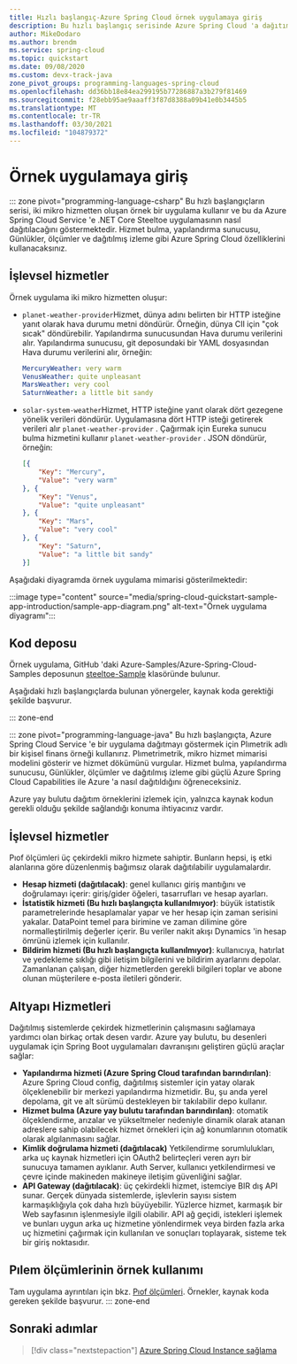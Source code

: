 ```yaml
---
title: Hızlı başlangıç-Azure Spring Cloud örnek uygulamaya giriş
description: Bu hızlı başlangıç serisinde Azure Spring Cloud 'a dağıtım için kullanılan örnek uygulamayı açıklar.
author: MikeDodaro
ms.author: brendm
ms.service: spring-cloud
ms.topic: quickstart
ms.date: 09/08/2020
ms.custom: devx-track-java
zone_pivot_groups: programming-languages-spring-cloud
ms.openlocfilehash: dd36bb18e84ea299195b77286887a3b279f81469
ms.sourcegitcommit: f28ebb95ae9aaaff3f87d8388a09b41e0b3445b5
ms.translationtype: MT
ms.contentlocale: tr-TR
ms.lasthandoff: 03/30/2021
ms.locfileid: "104879372"
---
```

# <a name="introduction-to-the-sample-app"></a>Örnek uygulamaya giriş

::: zone pivot="programming-language-csharp"
Bu hızlı başlangıçların serisi, iki mikro hizmetten oluşan örnek bir uygulama kullanır ve bu da Azure Spring Cloud Service 'e .NET Core Steeltoe uygulamasının nasıl dağıtılacağını göstermektedir. Hizmet bulma, yapılandırma sunucusu, Günlükler, ölçümler ve dağıtılmış izleme gibi Azure Spring Cloud özelliklerini kullanacaksınız.

## <a name="functional-services"></a>İşlevsel hizmetler

Örnek uygulama iki mikro hizmetten oluşur:

* `planet-weather-provider`Hizmet, dünya adını belirten bir HTTP isteğine yanıt olarak hava durumu metni döndürür. Örneğin, dünya CII için "çok sıcak" döndürebilir. Yapılandırma sunucusundan Hava durumu verilerini alır. Yapılandırma sunucusu, git deposundaki bir YAML dosyasından Hava durumu verilerini alır, örneğin:

  ```yaml
  MercuryWeather: very warm
  VenusWeather: quite unpleasant
  MarsWeather: very cool
  SaturnWeather: a little bit sandy
  ```

* `solar-system-weather`Hizmet, HTTP isteğine yanıt olarak dört gezegene yönelik verileri döndürür. Uygulamasına dört HTTP isteği getirerek verileri alır `planet-weather-provider` . Çağırmak için Eureka sunucu bulma hizmetini kullanır `planet-weather-provider` . JSON döndürür, örneğin:

  ```json
  [{
      "Key": "Mercury",
      "Value": "very warm"
  }, {
      "Key": "Venus",
      "Value": "quite unpleasant"
  }, {
      "Key": "Mars",
      "Value": "very cool"
  }, {
      "Key": "Saturn",
      "Value": "a little bit sandy"
  }]
  ```

Aşağıdaki diyagramda örnek uygulama mimarisi gösterilmektedir:

:::image type="content" source="media/spring-cloud-quickstart-sample-app-introduction/sample-app-diagram.png" alt-text="Örnek uygulama diyagramı":::

## <a name="code-repository"></a>Kod deposu

Örnek uygulama, GitHub 'daki Azure-Samples/Azure-Spring-Cloud-Samples deposunun [steeltoe-Sample](https://github.com/Azure-Samples/Azure-Spring-Cloud-Samples/tree/master/steeltoe-sample) klasöründe bulunur.

Aşağıdaki hızlı başlangıçlarda bulunan yönergeler, kaynak koda gerektiği şekilde başvurur.

::: zone-end

::: zone pivot="programming-language-java"
Bu hızlı başlangıçta, Azure Spring Cloud Service 'e bir uygulama dağıtmayı göstermek için Plımetrik adlı bir kişisel finans örneği kullanırız. Plımetrimetrik, mikro hizmet mimarisi modelini gösterir ve hizmet dökümünü vurgular. Hizmet bulma, yapılandırma sunucusu, Günlükler, ölçümler ve dağıtılmış izleme gibi güçlü Azure Spring Cloud Capabilities ile Azure 'a nasıl dağıtıldığını öğreneceksiniz.

Azure yay bulutu dağıtım örneklerini izlemek için, yalnızca kaynak kodun gerekli olduğu şekilde sağlandığı konuma ihtiyacınız vardır.

## <a name="functional-services"></a>İşlevsel hizmetler

Pıof ölçümleri üç çekirdekli mikro hizmete sahiptir. Bunların hepsi, iş etki alanlarına göre düzenlenmiş bağımsız olarak dağıtılabilir uygulamalardır.

* **Hesap hizmeti (dağıtılacak)**: genel kullanıcı giriş mantığını ve doğrulamayı içerir: giriş/gider öğeleri, tasarrufları ve hesap ayarları.
* **İstatistik hizmeti (Bu hızlı başlangıçta kullanılmıyor)**: büyük istatistik parametrelerinde hesaplamalar yapar ve her hesap için zaman serisini yakalar. DataPoint temel para birimine ve zaman dilimine göre normalleştirilmiş değerler içerir. Bu veriler nakit akışı Dynamics 'in hesap ömrünü izlemek için kullanılır.
* **Bildirim hizmeti (Bu hızlı başlangıçta kullanılmıyor)**: kullanıcıya, hatırlat ve yedekleme sıklığı gibi iletişim bilgilerini ve bildirim ayarlarını depolar. Zamanlanan çalışan, diğer hizmetlerden gerekli bilgileri toplar ve abone olunan müşterilere e-posta iletileri gönderir.

## <a name="infrastructure-services"></a>Altyapı Hizmetleri

Dağıtılmış sistemlerde çekirdek hizmetlerinin çalışmasını sağlamaya yardımcı olan birkaç ortak desen vardır. Azure yay bulutu, bu desenleri uygulamak için Spring Boot uygulamaları davranışını geliştiren güçlü araçlar sağlar: 

* **Yapılandırma hizmeti (Azure Spring Cloud tarafından barındırılan)**: Azure Spring Cloud config, dağıtılmış sistemler için yatay olarak ölçeklenebilir bir merkezi yapılandırma hizmetidir. Bu, şu anda yerel depolama, git ve alt sürümü destekleyen bir takılabilir depo kullanır.
* **Hizmet bulma (Azure yay bulutu tarafından barındırılan)**: otomatik ölçeklendirme, arızalar ve yükseltmeler nedeniyle dinamik olarak atanan adreslere sahip olabilecek hizmet örnekleri için ağ konumlarının otomatik olarak algılanmasını sağlar.
* **Kimlik doğrulama hizmeti (dağıtılacak)** Yetkilendirme sorumlulukları, arka uç kaynak hizmetleri için OAuth2 belirteçleri veren ayrı bir sunucuya tamamen ayıklanır. Auth Server, kullanıcı yetkilendirmesi ve çevre içinde makineden makineye iletişim güvenliğini sağlar.
* **API Gateway (dağıtılacak)**: üç çekirdekli hizmet, istemciye BIR dış API sunar. Gerçek dünyada sistemlerde, işlevlerin sayısı sistem karmaşıklığıyla çok daha hızlı büyüyebilir. Yüzlerce hizmet, karmaşık bir Web sayfasının işlenmesiyle ilgili olabilir. API ağ geçidi, istekleri işlemek ve bunları uygun arka uç hizmetine yönlendirmek veya birden fazla arka uç hizmetini çağırmak için kullanılan ve sonuçları toplayarak, sisteme tek bir giriş noktasıdır. 

## <a name="sample-usage-of-piggymetrics"></a>Pılem ölçümlerinin örnek kullanımı

Tam uygulama ayrıntıları için bkz. [Pıof ölçümleri](https://github.com/Azure-Samples/piggymetrics). Örnekler, kaynak koda gereken şekilde başvurur.
::: zone-end

## <a name="next-steps"></a>Sonraki adımlar

> [!div class="nextstepaction"]
> [Azure Spring Cloud Instance sağlama](spring-cloud-quickstart-provision-service-instance.md)
